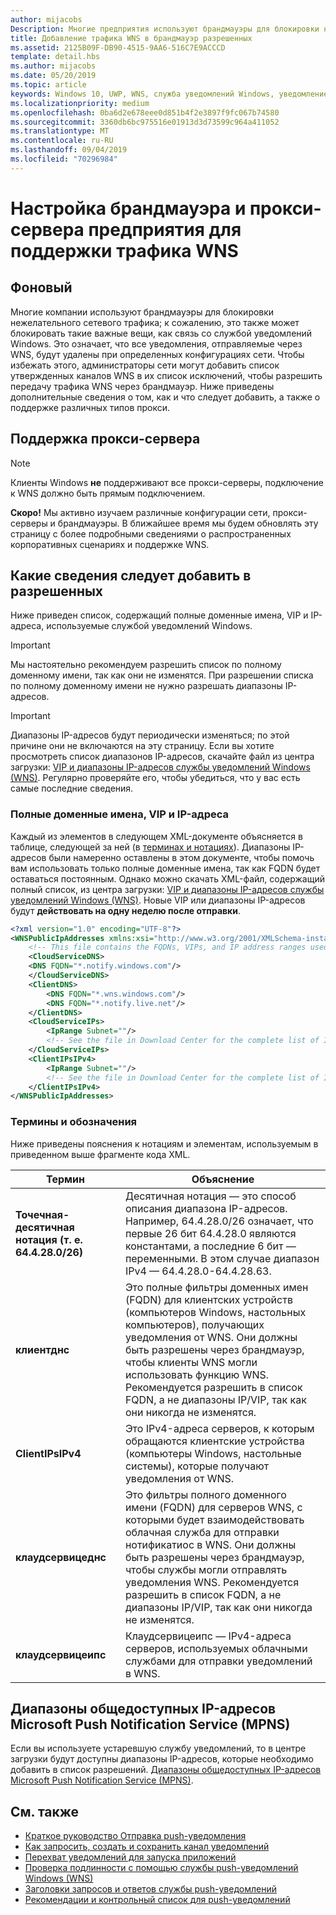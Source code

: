 ```yaml
---
author: mijacobs
Description: Многие предприятия используют брандмауэры для блокировки нежелательного трафика. В этом документе описывается, как разрешить передачу трафика WNS через брандмауэры.
title: Добавление трафика WNS в брандмауэр разрешенных
ms.assetid: 2125B09F-DB90-4515-9AA6-516C7E9ACCCD
template: detail.hbs
ms.author: mijacobs
ms.date: 05/20/2019
ms.topic: article
keywords: Windows 10, UWP, WNS, служба уведомлений Windows, уведомление, Windows, брандмауэр, устранение неполадок, IP, трафик, предприятие, сеть, IPv4, VIP, полное доменное имя, общедоступный IP-адрес
ms.localizationpriority: medium
ms.openlocfilehash: 0ba6d2e678eee0d851b4f2e3897f9fc067b74580
ms.sourcegitcommit: 3360db6bc975516e01913d3d73599c964a411052
ms.translationtype: MT
ms.contentlocale: ru-RU
ms.lasthandoff: 09/04/2019
ms.locfileid: "70296984"
---
```

# <a name="enterprise-firewall-and-proxy-configurations-to-support-wns-traffic"></a>Настройка брандмауэра и прокси-сервера предприятия для поддержки трафика WNS

## <a name="background"></a>Фоновый
Многие компании используют брандмауэры для блокировки нежелательного сетевого трафика; к сожалению, это также может блокировать такие важные вещи, как связь со службой уведомлений Windows. Это означает, что все уведомления, отправляемые через WNS, будут удалены при определенных конфигурациях сети. Чтобы избежать этого, администраторы сети могут добавить список утвержденных каналов WNS в их список исключений, чтобы разрешить передачу трафика WNS через брандмауэр. Ниже приведены дополнительные сведения о том, как и что следует добавить, а также о поддержке различных типов прокси.

## <a name="proxy-support"></a>Поддержка прокси-сервера

> [!Note]
> Клиенты Windows **не** поддерживают все прокси-серверы, подключение к WNS должно быть прямым подключением.

**Скоро!** Мы активно изучаем различные конфигурации сети, прокси-серверы и брандмауэры. В ближайшее время мы будем обновлять эту страницу с более подробными сведениями о распространенных корпоративных сценариях и поддержке WNS.


## <a name="what-information-should-be-added-to-the-allowlist"></a>Какие сведения следует добавить в разрешенных
Ниже приведен список, содержащий полные доменные имена, VIP и IP-адреса, используемые службой уведомлений Windows. 

> [!IMPORTANT]
> Мы настоятельно рекомендуем разрешить список по полному доменному имени, так как они не изменятся. При разрешении списка по полному доменному имени не нужно разрешать диапазоны IP-адресов.

> [!IMPORTANT]
> Диапазоны IP-адресов будут периодически изменяться; по этой причине они не включаются на эту страницу. Если вы хотите просмотреть список диапазонов IP-адресов, скачайте файл из центра загрузки: [VIP и диапазоны IP-адресов службы уведомлений Windows (WNS)](https://www.microsoft.com/download/details.aspx?id=44238). Регулярно проверяйте его, чтобы убедиться, что у вас есть самые последние сведения. 


### <a name="fqdns-vips-and-ips"></a>Полные доменные имена, VIP и IP-адреса
Каждый из элементов в следующем XML-документе объясняется в таблице, следующей за ней (в [терминах и нотациях](#terms-and-notations)). Диапазоны IP-адресов были намеренно оставлены в этом документе, чтобы помочь вам использовать только полные доменные имена, так как FQDN будет оставаться постоянным. Однако можно скачать XML-файл, содержащий полный список, из центра загрузки: [VIP и диапазоны IP-адресов службы уведомлений Windows (WNS)](https://www.microsoft.com/download/details.aspx?id=44238). Новые VIP или диапазоны IP-адресов будут **действовать на одну неделю после отправки**.

```XML
<?xml version="1.0" encoding="UTF-8"?>
<WNSPublicIpAddresses xmlns:xsi="http://www.w3.org/2001/XMLSchema-instance" xmlns:xsd="http://www.w3.org/2001/XMLSchema">
    <!-- This file contains the FQDNs, VIPs, and IP address ranges used by the Windows Notification Service. A new text file will be uploaded every time a new VIP or IP range is released in production.  Please copy the below information and perform the necessary changes on your site. Endpoints in CloudService nodes are used for cloud services to send notifications to WNS. Endpoints in Client nodes are used by devices to receive notifications from WNS. --> 
    <CloudServiceDNS>
    <DNS FQDN="*.notify.windows.com"/>
    </CloudServiceDNS>
    <ClientDNS>
        <DNS FQDN="*.wns.windows.com"/>
        <DNS FQDN="*.notify.live.net"/>
    </ClientDNS>
    <CloudServiceIPs>
        <IpRange Subnet=""/>
        <!-- See the file in Download Center for the complete list of IP ranges -->
    </CloudServiceIPs>
    <ClientIPsIPv4>
        <IpRange Subnet=""/>
        <!-- See the file in Download Center for the complete list of IP ranges -->
    </ClientIPsIPv4>
</WNSPublicIpAddresses>

```

### <a name="terms-and-notations"></a>Термины и обозначения
Ниже приведены пояснения к нотациям и элементам, используемым в приведенном выше фрагменте кода XML.

| Термин | Объяснение |
|---|---|
| **Точечная-десятичная нотация (т. е. 64.4.28.0/26)** | Десятичная нотация — это способ описания диапазона IP-адресов. Например, 64.4.28.0/26 означает, что первые 26 бит 64.4.28.0 являются константами, а последние 6 бит — переменными.  В этом случае диапазон IPv4 — 64.4.28.0-64.4.28.63. |
| **клиентднс** | Это полные фильтры доменных имен (FQDN) для клиентских устройств (компьютеров Windows, настольных компьютеров), получающих уведомления от WNS. Они должны быть разрешены через брандмауэр, чтобы клиенты WNS могли использовать функцию WNS.  Рекомендуется разрешить в список FQDN, а не диапазоны IP/VIP, так как они никогда не изменятся. |
| **ClientIPsIPv4** | Это IPv4-адреса серверов, к которым обращаются клиентские устройства (компьютеры Windows, настольные системы), которые получают уведомления от WNS. |
| **клаудсервицеднс** | Это фильтры полного доменного имени (FQDN) для серверов WNS, с которыми будет взаимодействовать облачная служба для отправки нотификатиос в WNS. Они должны быть разрешены через брандмауэр, чтобы службы могли отправлять уведомления WNS.  Рекомендуется разрешить в список FQDN, а не диапазоны IP/VIP, так как они никогда не изменятся.|
| **клаудсервицеипс** | Клаудсервицеипс — IPv4-адреса серверов, используемых облачными службами для отправки уведомлений в WNS.  |


## <a name="microsoft-push-notifications-service-mpns-public-ip-ranges"></a>Диапазоны общедоступных IP-адресов Microsoft Push Notification Service (MPNS)
Если вы используете устаревшую службу уведомлений, то в центре загрузки будут доступны диапазоны IP-адресов, которые необходимо добавить в список разрешений. [Диапазоны общедоступных IP-адресов Microsoft Push Notification Service (MPNS)](https://www.microsoft.com/download/details.aspx?id=44535).


## <a name="related-topics"></a>См. также

* [Краткое руководство Отправка push-уведомления](https://docs.microsoft.com/previous-versions/windows/apps/hh868252(v=win.10))
* [Как запросить, создать и сохранить канал уведомлений](https://docs.microsoft.com/previous-versions/windows/apps/hh465412(v=win.10))
* [Перехват уведомлений для запуска приложений](https://docs.microsoft.com/previous-versions/windows/apps/jj709907(v=win.10))
* [Проверка подлинности с помощью службы push-уведомлений Windows (WNS)](https://docs.microsoft.com/previous-versions/windows/apps/hh465407(v=win.10))
* [Заголовки запросов и ответов службы push-уведомлений](https://docs.microsoft.com/previous-versions/windows/apps/hh465435(v=win.10))
* [Рекомендации и контрольный список для push-уведомлений](https://docs.microsoft.com/windows/uwp/controls-and-patterns/tiles-and-notifications-windows-push-notification-services--wns--overview)
 
